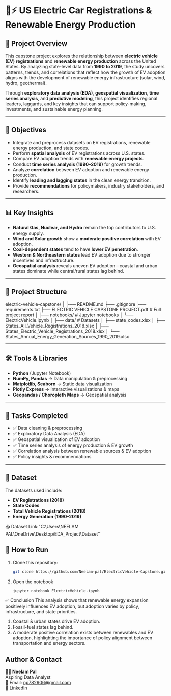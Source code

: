 # 🚗⚡ US Electric Car Registrations & Renewable Energy Production

## 📌 Project Overview  
This capstone project explores the relationship between **electric vehicle (EV) registrations** and **renewable energy production** across the United States. By analyzing state-level data from **1990 to 2019**, the study uncovers patterns, trends, and correlations that reflect how the growth of EV adoption aligns with the development of renewable energy infrastructure (solar, wind, hydro, geothermal).

Through **exploratory data analysis (EDA)**, **geospatial visualization**, **time series analysis**, and **predictive modeling**, this project identifies regional leaders, laggards, and key insights that can support policy-making, investments, and sustainable energy planning.

---

## 🎯 Objectives
- Integrate and preprocess datasets on EV registrations, renewable energy production, and state codes.  
- Perform **spatial analysis** of EV registrations across U.S. states.  
- Compare EV adoption trends with **renewable energy projects**.  
- Conduct **time series analysis (1990–2019)** for growth trends.  
- Analyze **correlation** between EV adoption and renewable energy production.  
- Identify **leading and lagging states** in the clean energy transition.  
- Provide **recommendations** for policymakers, industry stakeholders, and researchers.  

---

## 📊 Key Insights
- **Natural Gas, Nuclear, and Hydro** remain the top contributors to U.S. energy supply.  
- **Wind and Solar growth** show a **moderate positive correlation** with EV adoption.  
- **Coal-dependent states** tend to have **lower EV penetration**.  
- **Western & Northeastern states** lead EV adoption due to stronger incentives and infrastructure.  
- **Geospatial analysis** reveals uneven EV adoption—coastal and urban states dominate while central/rural states lag behind.  

---

## 📂 Project Structure

electric-vehicle-capstone/
│
├── README.md
├── .gitignore
├── requirements.txt
├── ELECTRIC VEHICLE CAPSTONE PROJECT.pdf      # Full project report
│
├── notebooks/                                 # Jupyter notebooks
│   └── ElectricVehicle.ipynb
│
├── data/                                      # Datasets
│   ├── state_codes.xlsx
│   ├── States_All_Vehicle_Registrations_2018.xlsx
│   ├── States_Electric_Vehicle_Registrations_2018.xlsx
│   └── States_Annual_Energy_Generation_Sources_1990_2019.xlsx

---

## 🛠️ Tools & Libraries
- **Python** (Jupyter Notebook)  
- **NumPy, Pandas** → Data manipulation & preprocessing  
- **Matplotlib, Seaborn** → Static data visualization  
- **Plotly Express** → Interactive visualizations & maps  
- **Geopandas / Choropleth Maps** → Geospatial analysis  

---

## 📌 Tasks Completed
- ✅ Data cleaning & preprocessing  
- ✅ Exploratory Data Analysis (EDA)  
- ✅ Geospatial visualization of EV adoption  
- ✅ Time series analysis of energy production & EV growth  
- ✅ Correlation analysis between renewable sources & EV adoption  
- ✅ Policy insights & recommendations  

---

## 📂 Dataset
The datasets used include:
- **EV Registrations (2018)**  
- **State Codes**  
- **Total Vehicle Registrations (2018)**  
- **Energy Generation (1990–2019)**  

📥 Dataset Link:"C:\Users\NEELAM PAL\OneDrive\Desktop\EDA_Project\Dataset"
## 🚀 How to Run
1. Clone this repository:  
   ```bash
   git clone https://github.com/Neelam-pal/ElectricVehicle-Capstone.git
2. Open the notebook
   ```bash
   jupyter notebook ElectricVehicle.ipynb
✅ Conclusion
This analysis shows that renewable energy expansion positively influences EV adoption, but adoption varies by policy, infrastructure, and state priorities.
1. Coastal & urban states drive EV adoption.
2. Fossil-fuel states lag behind.
3. A moderate positive correlation exists between renewables and EV adoption, highlighting the importance of policy alignment between transportation and energy sectors.

<h2><a class="anchor" id="author--contact"></a>Author & Contact</h2>

**👩‍💻 Neelam Pal**  
Aspiring Data Analyst  
📧 Email: np782906@gmail.com  
🔗 [LinkedIn](www.linkedin.com/in/neelam-pal-30b4a12b8) 
